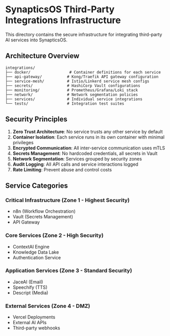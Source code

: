 # SynapticsOS Third-Party Integrations Infrastructure

This directory contains the secure infrastructure for integrating third-party AI services into SynapticsOS.

## Architecture Overview

```
integrations/
├── docker/                 # Container definitions for each service
├── api-gateway/           # Kong/Traefik API gateway configuration
├── service-mesh/          # Istio/Linkerd service mesh configs
├── secrets/               # HashiCorp Vault configurations
├── monitoring/            # Prometheus/Grafana/Loki stack
├── network/               # Network segmentation policies
├── services/              # Individual service integrations
└── tests/                 # Integration test suites
```

## Security Principles

1. **Zero Trust Architecture**: No service trusts any other service by default
2. **Container Isolation**: Each service runs in its own container with minimal privileges
3. **Encrypted Communication**: All inter-service communication uses mTLS
4. **Secrets Management**: No hardcoded credentials, all secrets in Vault
5. **Network Segmentation**: Services grouped by security zones
6. **Audit Logging**: All API calls and service interactions logged
7. **Rate Limiting**: Prevent abuse and control costs

## Service Categories

### Critical Infrastructure (Zone 1 - Highest Security)
- n8n (Workflow Orchestration)
- Vault (Secrets Management)
- API Gateway

### Core Services (Zone 2 - High Security)
- ContextAI Engine
- Knowledge Data Lake
- Authentication Service

### Application Services (Zone 3 - Standard Security)
- JaceAI (Email)
- Speechify (TTS)
- Descript (Media)

### External Services (Zone 4 - DMZ)
- Vercel Deployments
- External AI APIs
- Third-party webhooks